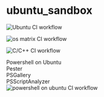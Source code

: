 # ubuntu_sandbox

![Ubuntu CI workflow](https://github.com/githubfoam/ubuntu_sandbox/workflows/Ubuntu%20CI%20workflow/badge.svg?branch=main)  

![os matrix CI workflow](https://github.com/githubfoam/ubuntu_sandbox/workflows/os%20matrix%20CI%20workflow/badge.svg?branch=main)  

![C/C++ CI workflow](https://github.com/githubfoam/ubuntu_sandbox/workflows/C/C++%20CI%20workflow/badge.svg?branch=main)  

Powershell on Ubuntu  
Pester  
PSGallery  
PSScriptAnalyzer  
![powershell on ubuntu CI workflow](https://github.com/githubfoam/ubuntu_sandbox/workflows/powershell%20on%20ubuntu%20CI%20workflow/badge.svg?branch=main)
